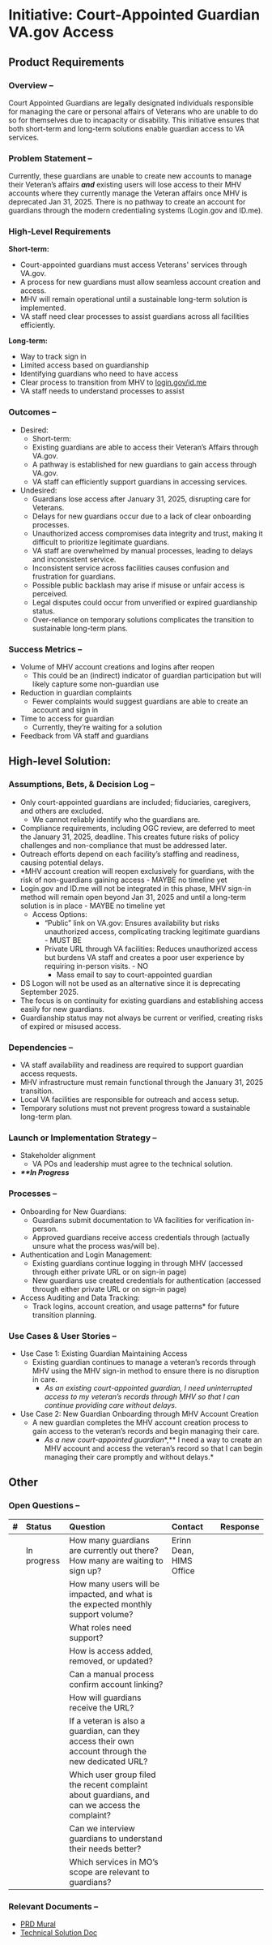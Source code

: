 # **Initiative: Court-Appointed Guardian VA.gov Access** 

## **Product Requirements**

### **Overview** – 

Court Appointed Guardians are legally designated individuals responsible for managing the care or personal affairs of Veterans who are unable to do so for themselves due to incapacity or disability. This initiative ensures that both short-term and long-term solutions enable guardian access to VA services.

### **Problem Statement** – 

Currently, these guardians are unable to create new accounts to manage their Veteran’s affairs ***and*** existing users will lose access to their MHV accounts where they currently manage the Veteran affairs once MHV is deprecated Jan 31, 2025\. There is no pathway to create an account for guardians through the modern credentialing systems (Login.gov and ID.me).

### **High-Level Requirements**

**Short-term:**

* Court-appointed guardians must access Veterans' services through VA.gov.  
* A process for new guardians must allow seamless account creation and access.  
* MHV will remain operational until a sustainable long-term solution is implemented.  
* VA staff need clear processes to assist guardians across all facilities efficiently.

**Long-term:**

* Way to track sign in  
* Limited access based on guardianship  
* Identifying guardians who need to have access  
* Clear process  to transition from MHV to [login.gov/id.me](http://login.gov/id.me)  
* VA staff needs to understand processes to assist

### **Outcomes** – 

* Desired:  
  * Short-term:  
  * Existing guardians are able to access their Veteran’s Affairs through VA.gov.  
  * A pathway is established for new guardians to gain access through VA.gov.  
  * VA staff can efficiently support guardians in accessing services.  
* Undesired:  
  * Guardians lose access after January 31, 2025, disrupting care for Veterans.  
  * Delays for new guardians occur due to a lack of clear onboarding processes.  
  * Unauthorized access compromises data integrity and trust, making it difficult to prioritize legitimate guardians.  
  * VA staff are overwhelmed by manual processes, leading to delays and inconsistent service.  
  * Inconsistent service across facilities causes confusion and frustration for guardians.  
  * Possible public backlash may arise if misuse or unfair access is perceived.  
  * Legal disputes could occur from unverified or expired guardianship status.  
  * Over-reliance on temporary solutions complicates the transition to sustainable long-term plans.

### **Success Metrics** – 

* Volume of MHV account creations and logins after reopen  
  * This could be an (indirect) indicator of guardian participation but will likely capture some non-guardian use  
* Reduction in guardian complaints   
  * Fewer complaints would suggest guardians are able to create an account and sign in  
* Time to access for guardian  
  * Currently, they’re waiting for a solution  
* Feedback from VA staff and guardians

## **High-level Solution:**

### **Assumptions, Bets, & Decision Log** – 

* Only court-appointed guardians are included; fiduciaries, caregivers, and others are excluded.  
  * We cannot reliably identify who the guardians are.  
* Compliance requirements, including OGC review, are deferred to meet the January 31, 2025, deadline. This creates future risks of policy challenges and non-compliance that must be addressed later.  
* Outreach efforts depend on each facility’s staffing and readiness, causing potential delays.  
* \*MHV account creation will reopen exclusively for guardians, with the risk of non-guardians gaining access \- MAYBE no timeline yet  
* Login.gov and ID.me will not be integrated in this phase, MHV sign-in method will remain open beyond Jan 31, 2025 and until a long-term solution is in place \- MAYBE no timeline yet  
  * Access Options:  
    * “Public” link on VA.gov: Ensures availability but risks unauthorized access, complicating tracking legitimate guardians \- MUST BE  
    * Private URL through VA facilities: Reduces unauthorized access but burdens VA staff and creates a poor user experience by requiring in-person visits. \- NO  
      * Mass email to say to court-appointed guardian  
* DS Logon will not be used as an alternative since it is deprecating September 2025\.  
* The focus is on continuity for existing guardians and establishing access easily for new guardians.  
* Guardianship status may not always be current or verified, creating risks of expired or misused access.

### **Dependencies** – 

* VA staff availability and readiness are required to support guardian access requests.  
* MHV infrastructure must remain functional through the January 31, 2025 transition.  
* Local VA facilities are responsible for outreach and access setup.  
* Temporary solutions must not prevent progress toward a sustainable long-term plan.

### **Launch or Implementation Strategy** – 

* Stakeholder alignment  
  * VA POs and leadership must agree to the technical solution.  
* ***\*\*In Progress***

### **Processes** – 

* Onboarding for New Guardians:  
  * Guardians submit documentation to VA facilities for verification in-person.  
  * Approved guardians receive access credentials through (actually unsure what the process was/will be).  
* Authentication and Login Management:  
  * Existing guardians continue logging in through MHV (accessed through either private URL or on sign-in page)  
  * New guardians use created credentials for authentication (accessed through either private URL or on sign-in page)  
* Access Auditing and Data Tracking:  
  * Track logins, account creation, and usage patterns\* for future transition planning.

### **Use Cases & User Stories** – 

* Use Case 1: Existing Guardian Maintaining Access  
  * Existing guardian continues to manage a veteran’s records through MHV using the MHV sign-in method to ensure there is no disruption in care.  
    * *As an existing court-appointed guardian, I need uninterrupted access to my veteran’s records through MHV so that I can continue providing care without delays.*  
* Use Case 2: New Guardian Onboarding through MHV Account Creation  
  * A new guardian completes the MHV account creation process to gain access to the veteran’s records and begin managing their care.  
    * *As a new court-appointed guardian**,** I need a way to create an MHV account and access the veteran’s record so that I can begin managing their care promptly and without delays.*

## **Other**

### **Open Questions** – 

| \# | Status | Question | Contact | Response |
| :---- | :---- | :---- | :---- | :---- |
|  | In progress | How many guardians are currently out there? How many are waiting to sign up? | Erinn Dean, HIMS Office |  |
|  |  | How many users will be impacted, and what is the expected monthly support volume? |  |  |
|  |  | What roles need support? |  |  |
|  |  | How is access added, removed, or updated? |  |  |
|  |  | Can a manual process confirm account linking? |  |  |
|  |  | How will guardians receive the URL? |  |  |
|  |  | If a veteran is also a guardian, can they access their own account through the new dedicated URL? |  |  |
|  |  | Which user group filed the recent complaint about guardians, and can we access the complaint? |  |  |
|  |  | Can we interview guardians to understand their needs better? |  |  |
|  |  | Which services in MO’s scope are relevant to guardians? |  |  |

### 

### **Relevant Documents** – 

* [PRD Mural](https://app.mural.co/t/departmentofveteransaffairs9999/m/departmentofveteransaffairs9999/1728567025996/c7aa4c6e7f12d07f4022add10004227195f06084?sender=u9f7e82a60e42d4bf31769726)  
* [Technical Solution Doc](https://docs.google.com/document/d/1SLJ2GPSc9mvDEb7nxZjayeDUJPHBEeRlcOQgG7V06gM/edit)

